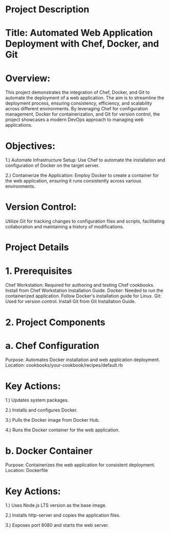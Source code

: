 # Project Description
# Title: Automated Web Application Deployment with Chef, Docker, and Git

# Overview:
This project demonstrates the integration of Chef, Docker, and Git to automate the deployment of a web application. The aim is to streamline the deployment process, ensuring consistency, efficiency, and scalability across different environments. By leveraging Chef for configuration management, Docker for containerization, and Git for version control, the project showcases a modern DevOps approach to managing web applications.

# Objectives:

1.) Automate Infrastructure Setup: Use Chef to automate the installation and configuration of Docker on the target server.

2.) Containerize the Application: Employ Docker to create a container for the web application, ensuring it runs consistently across various environments.
# Version Control:
 Utilize Git for tracking changes to configuration files and scripts, facilitating collaboration and maintaining a history of modifications.
# Project Details

# 1. Prerequisites
Chef Workstation: Required for authoring and testing Chef cookbooks. Install from Chef Workstation Installation Guide.
 Docker: Needed to run the containerized application. Follow Docker's installation guide for Linux.
 Git: Used for version control. Install Git from Git Installation Guide.

# 2. Project Components
# a. Chef Configuration
Purpose: Automates Docker installation and web application deployment.
Location: cookbooks/your-cookbook/recipes/default.rb
# Key Actions:
1.) Updates system packages.

2.) Installs and configures Docker.

3.) Pulls the Docker image from Docker Hub.

4.) Runs the Docker container for the web application.

# b. Docker Container
Purpose: Containerizes the web application for consistent deployment.
Location: Dockerfile
# Key Actions:
1.) Uses Node.js LTS version as the base image.

2.) Installs http-server and copies the application files.

3.) Exposes port 8080 and starts the web server.
